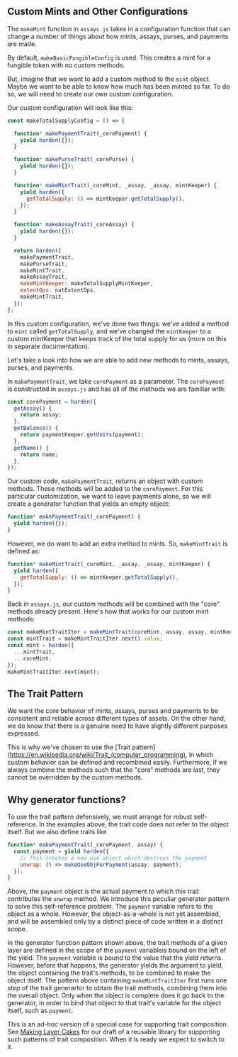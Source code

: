 ## Custom Mints and Other Configurations

The `makeMint` function in `assays.js` takes in a configuration
function that can change a number of things about how mints, assays,
purses, and payments are made.

By default, `makeBasicFungibleConfig` is used. This creates a mint for
a fungible token with no custom methods.

But, imagine that we want to add a custom method to the `mint` object.
Maybe we want to be able to know how much has been minted so far. To
do so, we will need to create our own custom configuration.

Our custom configuration will look like this:

```js
const makeTotalSupplyConfig = () => {

  function* makePaymentTrait(_corePayment) {
    yield harden({});
  }

  function* makePurseTrait(_corePurse) {
    yield harden({});
  }

  function* makeMintTrait(_coreMint, _assay, _assay, mintKeeper) {
    yield harden({
      getTotalSupply: () => mintKeeper.getTotalSupply(),
    });
  }

  function* makeAssayTrait(_coreAssay) {
    yield harden({});
  }

  return harden({
    makePaymentTrait,
    makePurseTrait,
    makeMintTrait,
    makeAssayTrait,
    makeMintKeeper: makeTotalSupplyMintKeeper,
    extentOps: natExtentOps,
    makeMintTrait,
  });
};
```

In this custom configuration, we've done two things: we've added a
method to `mint` called `getTotalSupply`, and we've changed the
`mintKeeper` to a custom mintKeeper that keeps track of the total
supply for us (more on this in separate documentation).

Let's take a look into how we are able to add new methods to mints,
assays, purses, and payments.

In `makePaymentTrait`, we take `corePayment` as a parameter. The
`corePayment` is constructed in `assays.js` and has all of the
methods we are familiar with:

```js
const corePayment = harden({
  getAssay() {
    return assay;
  },
  getBalance() {
    return paymentKeeper.getUnits(payment);
  },
  getName() {
    return name;
  },
});
```

Our custom code, `makePaymentTrait`, returns an object with custom methods.
These methods will be added to the `corePayment`. For this particular
customization, we want to leave payments alone, so we will create a
generator function that yields an empty object:

```js
function* makePaymentTrait(_corePayment) {
  yield harden({});
}
```

However, we do want to add an extra method to mints. So,
`makeMintTrait` is defined as:

```js
function* makeMintTrait(_coreMint, _assay, _assay, mintKeeper) {
  yield harden({
    getTotalSupply: () => mintKeeper.getTotalSupply(),
  });
}
```

Back in `assays.js`, our custom methods will be combined with the
"core" methods already present. Here's how that works for our custom
mint methods:

```js
const makeMintTraitIter = makeMintTrait(coreMint, assay, assay, mintKeeper);
const mintTrait = makeMintTraitIter.next().value;
const mint = harden({
  ...mintTrait,
  ...coreMint,
});
makeMintTraitIter.next(mint);
```

## The Trait Pattern

We want the core behavior of mints, assays, purses and payments to be
consistent and reliable across different types of assets. On the other
hand, we do know that there is a genuine need to have slightly
different purposes expressed.

This is why we've chosen to use the [Trait
pattern](https://en.wikipedia.org/wiki/Trait_(computer_programming),
in which custom behavior can be defined and recombined easily.
Furthermore, if we always combine the methods such that the "core"
methods are last, they cannot be overridden by the custom methods.

## Why generator functions?

To use the trait pattern defensively, we must arrange for robust self-reference. In the examples above, the trait code does not refer to the object itself. But we also define traits like

```js
function* makePaymentTrait(_corePayment, assay) {
  const payment = yield harden({
    // This creates a new use object which destroys the payment
    unwrap: () => makeUseObjForPayment(assay, payment),
  });
}
```

Above, the `payment` object is the actual payment to which this trait contributes the `unwrap` method. We introduce this peculiar generator pattern to solve this self-reference problem. The `payment` variable refers to the object as a whole. However, the object-as-a-whole is not yet assembled, and will be assembled only by a distinct piece of code written in a distinct scope.

In the generator function pattern shown above, the trait methods of a given layer are defined in the scope of the `payment` variableis bound on the left of the yield. The `payment` variable is bound to the value that the yield returns. However, before that happens, the generator yields the argument to yield, the object containing the trait's methods, to be combined to make the object itself. The pattern above containing `makeMintTraitIter` first runs one step of the trait generartor to obtain the trait methods, combining them into the overall object. Only when the object is complete does it go back to the generator, in order to bind that object to that trait's variable for the object itself, such as `payment`.

This is an ad-hoc version of a special case for supporting trait composition. See [Making Layer Cakes](https://github.com/Agoric/layer-cake) for our draft of a reusable library for supporting such patterns of trait composition. When it is ready we expect to switch to it.
